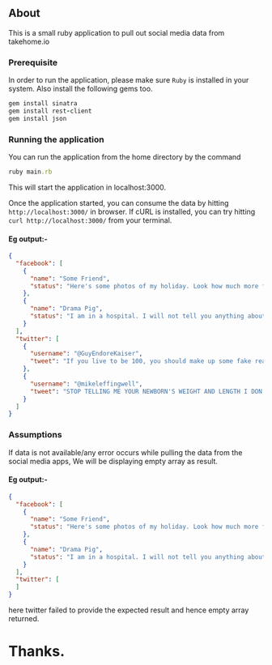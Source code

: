 ## About
This is a small ruby application to pull out social media data from takehome.io

### Prerequisite
In order to run the application, please make sure `Ruby` is installed in your system.
Also install the following gems too.

```ruby
gem install sinatra
gem install rest-client
gem install json
```

### Running the application
You can run the application from the home directory by the command
```ruby
ruby main.rb
```
This will start the application in localhost:3000.

Once the application started, you can consume the data by hitting `http://localhost:3000/` in browser.
If cURL is installed, you can try hitting `curl http://localhost:3000/` from your terminal.

#### Eg output:-
```json
{
  "facebook": [
    {
      "name": "Some Friend",
      "status": "Here's some photos of my holiday. Look how much more fun I'm having than you are!"
    },
    {
      "name": "Drama Pig",
      "status": "I am in a hospital. I will not tell you anything about why I am here."
    }
  ],
  "twitter": [
    {
      "username": "@GuyEndoreKaiser",
      "tweet": "If you live to be 100, you should make up some fake reason why, just to mess with people... like claim you ate a pinecone every single day."
    },
    {
      "username": "@mikeleffingwell",
      "tweet": "STOP TELLING ME YOUR NEWBORN'S WEIGHT AND LENGTH I DON'T KNOW WHAT TO DO WITH THAT INFORMATION."
    }
  ]
}
```

### Assumptions
If data is not available/any error occurs while pulling the data from the social media apps,
We will be displaying empty array as result.
#### Eg output:-
```json
{
  "facebook": [
    {
      "name": "Some Friend",
      "status": "Here's some photos of my holiday. Look how much more fun I'm having than you are!"
    },
    {
      "name": "Drama Pig",
      "status": "I am in a hospital. I will not tell you anything about why I am here."
    }
  ],
  "twitter": [
  ]
}
```
here twitter failed to provide the expected result and hence empty array returned.



# Thanks.
